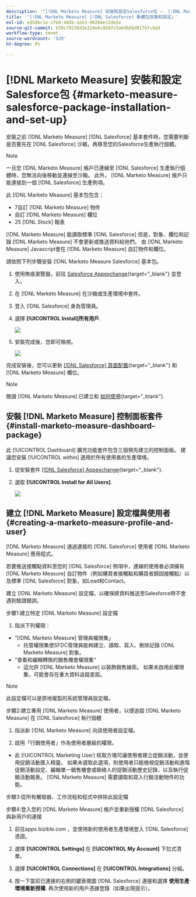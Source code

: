 ```yaml
---
description: '"[!DNL Marketo Measure] 安裝和設定Salesforce包 —  [!DNL Marketo Measure]  — 產品檔案」'
title: '"[!DNL Marketo Measure] [!DNL Salesforce] 軟體包安裝和設定」'
exl-id: ed58bc1e-cfb0-48db-aa53-96204e12de2e
source-git-commit: b59c79236d3e324e8c8b07c5a6d68bd8176fc8a9
workflow-type: tm+mt
source-wordcount: '529'
ht-degree: 0%

---
```


# [!DNL Marketo Measure] 安裝和設定Salesforce包 {#marketo-measure-salesforce-package-installation-and-set-up}

安裝之前 [!DNL Marketo Measure] [!DNL Salesforce] 基本套件時，您需要判斷是否要先在 [!DNL Salesforce] 沙箱，再移至您的Salesforce生產執行個體。

>[!NOTE]
>
>一旦您 [!DNL Marketo Measure] 帳戶已連線至 [!DNL Salesforce] 生產執行個體時，您無法向後移動並連線至沙箱。 此外， [!DNL Marketo Measure] 帳戶只能連接到一個 [!DNL Salesforce] 生產例項。

此 [!DNL Marketo Measure] 基本包包含：

* 7自訂 [!DNL Marketo Measure] 物件
* 自訂 [!DNL Marketo Measure] 欄位
* 25 [!DNL Stock] 報表

[!DNL Marketo Measure] 能讀取標準 [!DNL Salesforce] 但是，對象、欄位和記錄 [!DNL Marketo Measure] 不會更新或推送資料給他們。 由 [!DNL Marketo Measure] Javascript會在 [!DNL Marketo Measure] 自訂物件和欄位。

請依照下列步驟安裝 [!DNL Marketo Measure Salesforce] 基本包。

1. 使用無痕瀏覽器，前往 [Salesforce Appexchange](https://appexchange.salesforce.com/appxListingDetail?listingId=a0N3000000B3KLuEAN){target="_blank"} 並登入。

1. 在 [!DNL Marketo Measure] 在沙箱或生產環境中套件。

1. 登入 [!DNL Salesforce] 身為管理員。

1. 選擇 **[!UICONTROL Install]所有用戶**.

   ![](assets/marketo-measure-salesforce-package-installation-and-set-up-1.png)

1. 安裝完成後，您即可檢視。

   ![](assets/marketo-measure-salesforce-package-installation-and-set-up-2.png)

完成安裝後，您可以更新 [[!DNL Salesforce] 頁面配置](/help/configuration-and-setup/marketo-measure-and-salesforce/page-layout-instructions.md){target="_blank"} 和 [!DNL Marketo Measure] 欄位。

>[!NOTE]
>
>閱讀 [!DNL Marketo Measure] 已建立和 [如何使用](/help/configuration-and-setup/marketo-measure-and-salesforce/marketo-measure-permission-sets.md){target="_blank"}.

## 安裝 [!DNL Marketo Measure] 控制面板套件 {#install-marketo-measure-dashboard-package}

此 [!UICONTROL Dashboard] 擴充功能套件包含三個預先建立的控制面板。 建議您安裝 [!UICONTROL within] 適用於所有使用者的生產環境。

1. 從安裝套件 [[!DNL Salesforce] Appexchange](https://login.salesforce.com/packaging/installPackage.apexp?p0=04t610000001jI6){target="_blank"}.

1. 選取 **[!UICONTROL Install for All Users]**.

   ![](assets/marketo-measure-salesforce-package-installation-and-set-up-3.png)

## 建立 [!DNL Marketo Measure] 設定檔與使用者 {#creating-a-marketo-measure-profile-and-user}

[!DNL Marketo Measure] 通過連接的 [!DNL Salesforce] 使用者 [!DNL Marketo Measure] 應用程式。

若要推送接觸點資料至您的 [!DNL Salesforce] 例項中，連線的使用者必須擁有 [!DNL Marketo Measure] 自訂物件（例如購買者接觸點和購買者歸因接觸點）以及標準 [!DNL Salesforce] 對象，如Lead和Contact。

建立 [!DNL Marketo Measure] 設定檔，以確保將資料推送至Salesforce時不會遇到驗證錯誤。

步驟1:建立特定 [!DNL Marketo Measure] 設定檔

1. 指派下列權限：

* &quot;[!DNL Marketo Measure] 管理員權限集」
   * 托管權限集使SFDC管理員能夠建立、讀取、寫入、刪除記錄 [!DNL Marketo Measure] 對象。
* &quot;查看和編輯轉換的銷售機會權限集&quot;
   * 這允許 [!DNL Marketo Measure] 以裝飾銷售線索。 如果未啟用此權限集，可能會存在重大資料追蹤差距。

>[!NOTE]
>
>此設定檔可以是原地複製的系統管理員設定檔。

步驟2:建立專用 [!DNL Marketo Measure] 使用者，以便追蹤 [!DNL Marketo Measure] 在 [!DNL Salesforce] 執行個體

1. 指派新 [!DNL Marketo Measure] 向該使用者設定檔。

1. 啟用「行銷使用者」作為使用者層級的權限。

* 此 [!UICONTROL Marketing User] 核取方塊可讓使用者建立促銷活動，並使用促銷活動匯入精靈。 如果未選取此選項，則使用者只能檢視促銷活動和進階促銷活動設定、編輯單一銷售機會或聯絡人的促銷活動歷史記錄，以及執行促銷活動報表。 [!DNL Marketo Measure] 需要讀取和寫入行銷活動物件的功能。

步驟3:從所有觸發器、工作流程和程式中排除此設定檔

步驟4:登入您的 [!DNL Marketo Measure] 帳戶並重新授權 [!DNL Salesforce] 與新用戶的連接

1. 前往apps.bizible.com ，並使用新的使用者生產環境登入 [!DNL Salesforce] 憑證。

1. 選擇 **[!UICONTROL Settings]** 在 **[!UICONTROL My Account]** 下拉式清單。

1. 選擇 **[!UICONTROL Connections]** 在 **[!UICONTROL Integrations]** 分組。

1. 按一下當前已連接的右側的鍵表徵圖 [!DNL Salesforce] 連接和選擇 **使用生產環境重新授權**. 再次使用新的用戶憑據登錄（如果出現提示）。
